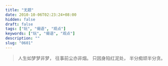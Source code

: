 ```yaml
---
title: "无题"
date: 2010-10-06T02:23:24+08:00
hidden: false
draft: false
tags: ["玩", "偈语", "观点"]
keywords: ["玩", "偈语", "观点"]
description: ""
slug: "0601"
---
```


> 人生如梦梦非梦，
> 往事前尘亦非烟。
> 只因身陷红泥处，
> 半分痴顽半分贪。
<!--more-->